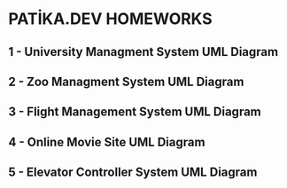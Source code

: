# PATİKA.DEV HOMEWORKS

1 - University Managment System UML Diagram
-
2 - Zoo Managment System UML Diagram
-
3 - Flight Management System UML Diagram
-
4 - Online Movie Site UML Diagram
-
5 - Elevator Controller System UML Diagram
-